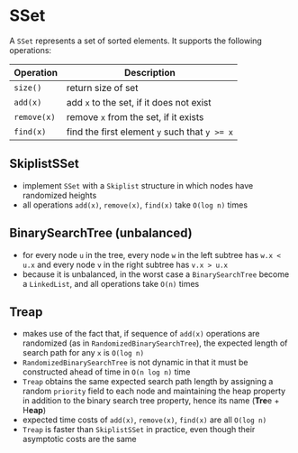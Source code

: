 # SSet
A `SSet` represents a set of sorted elements. It supports the following operations:

| Operation   | Description                                  |
| ----------- | -------------------------------------------- |
| `size()`    | return size of set                           |
| `add(x)`    | add `x` to the set, if it does not exist     |
| `remove(x)` | remove `x` from the set, if it exists        |
| `find(x)`   | find the first element `y` such that `y >= x`|

## SkiplistSSet

- implement `SSet` with a `Skiplist` structure in which nodes have randomized heights
- all operations `add(x)`, `remove(x)`, `find(x)` take `O(log n)` times

## BinarySearchTree (unbalanced)

- for every node `u` in the tree, every node `w` in the left subtree has `w.x < u.x` and every node `v` in the right subtree has `v.x > u.x`
- because it is unbalanced, in the worst case a `BinarySearchTree` become a `LinkedList`, and all operations take `O(n)` times

## Treap

- makes use of the fact that, if sequence of `add(x)` operations are randomized (as in `RandomizedBinarySearchTree`), the expected length of search path for any `x` is `O(log n)`
- `RandomizedBinarySearchTree` is not dynamic in that it must be constructed ahead of time in `O(n log n)` time
- `Treap` obtains the same expected search path length by assigning a random `priority` field to each node and maintaining the heap property in addition to the binary search tree property, hence its name (**Tre**e + H**eap**)
- expected time costs of `add(x)`, `remove(x)`, `find(x)` are all `O(log n)`
- `Treap` is faster than `SkiplistSSet` in practice, even though their asymptotic costs are the same
